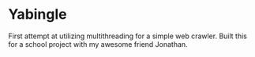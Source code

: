 # Yabingle
First attempt at utilizing multithreading for a simple web crawler. Built this for a school project with my awesome friend Jonathan.
